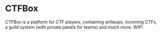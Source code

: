 # CTFBox
CTFBox is a platform for CTF players, containing writeups, incoming CTFs, a guild system (with private panels for teams) and much more.
WIP!
